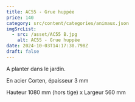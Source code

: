 ```yaml
---
title: AC55 - Grue huppée
price: 140
category: src/content/categories/animaux.json
imgSrcList:
  - src: /asset/AC55 B.jpg
    alt: AC55 - Grue huppée
date: 2024-10-03T14:17:30.798Z
draft: false
---
```


A planter dans le jardin.

En acier Corten, épaisseur 3 mm

Hauteur 1080 mm (hors tige) x Largeur 560 mm
